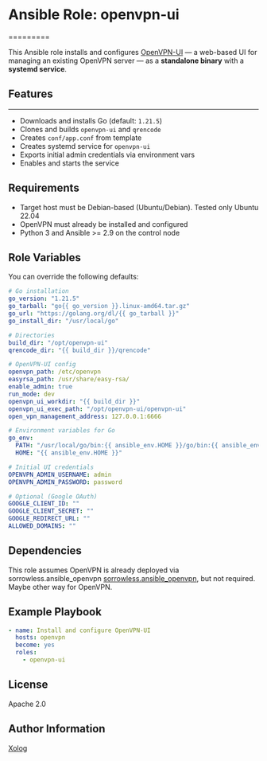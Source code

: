 # Ansible Role: openvpn-ui
=========

This Ansible role installs and configures [OpenVPN-UI](https://github.com/d3vilh/openvpn-ui) — a web-based UI for managing an existing OpenVPN server — as a **standalone binary** with a **systemd service**.

## Features
------------

- Downloads and installs Go (default: `1.21.5`)
- Clones and builds `openvpn-ui` and `qrencode`
- Creates `conf/app.conf` from template
- Creates systemd service for `openvpn-ui`
- Exports initial admin credentials via environment vars
- Enables and starts the service

Requirements
------------

- Target host must be Debian-based (Ubuntu/Debian). Tested only Ubuntu 22.04
- OpenVPN must already be installed and configured
- Python 3 and Ansible >= 2.9 on the control node

Role Variables
--------------
You can override the following defaults:

```yaml
# Go installation
go_version: "1.21.5"
go_tarball: "go{{ go_version }}.linux-amd64.tar.gz"
go_url: "https://golang.org/dl/{{ go_tarball }}"
go_install_dir: "/usr/local/go"

# Directories
build_dir: "/opt/openvpn-ui"
qrencode_dir: "{{ build_dir }}/qrencode"

# OpenVPN-UI config
openvpn_path: /etc/openvpn
easyrsa_path: /usr/share/easy-rsa/
enable_admin: true
run_mode: dev
openvpn_ui_workdir: "{{ build_dir }}"
openvpn_ui_exec_path: "/opt/openvpn-ui/openvpn-ui"
open_vpn_management_address: 127.0.0.1:6666

# Environment variables for Go
go_env:
  PATH: "/usr/local/go/bin:{{ ansible_env.HOME }}/go/bin:{{ ansible_env.PATH }}"
  HOME: "{{ ansible_env.HOME }}"

# Initial UI credentials
OPENVPN_ADMIN_USERNAME: admin
OPENVPN_ADMIN_PASSWORD: password

# Optional (Google OAuth)
GOOGLE_CLIENT_ID: ""
GOOGLE_CLIENT_SECRET: ""
GOOGLE_REDIRECT_URL: ""
ALLOWED_DOMAINS: ""
```

Dependencies
------------

This role assumes OpenVPN is already deployed via sorrowless.ansible_openvpn [sorrowless.ansible_openvpn](https://github.com/sorrowless/ansible_openvpn), but not required. Maybe other way for OpenVPN.

Example Playbook
----------------

```yaml
- name: Install and configure OpenVPN-UI
  hosts: openvpn
  become: yes
  roles:
    - openvpn-ui
```

License
-------

Apache 2.0

Author Information
------------------

[Xolog](https://github.com/Xolog)
